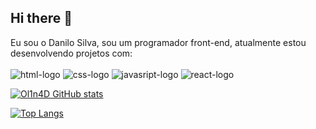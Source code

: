 ## Hi there 👋

Eu sou o Danilo Silva, sou um programador front-end, atualmente estou desenvolvendo projetos com:
<br>
<br>
   <img src="https://img.shields.io/badge/HTML5-E34F26?style=for-the-badge&logo=html5&logoColor=white" alt="html-logo"/>
   <img src="https://img.shields.io/badge/CSS3-1572B6?style=for-the-badge&logo=css3&logoColor=white" alt="css-logo"/>
   <img src="https://img.shields.io/badge/JavaScript-F7DF1E?style=for-the-badge&logo=javascript&logoColor=black" alt="javasript-logo"/>
   <img src="https://img.shields.io/badge/React-20232A?style=for-the-badge&logo=react&logoColor=61DAFB" alt="react-logo"/>   

   [![Ol1n4D GitHub stats](https://github-readme-stats.vercel.app/api?username=Ol1n4D)](https://github.com/anuraghazra/github-readme-stats)    

   [![Top Langs](https://github-readme-stats.vercel.app/api/top-langs/?username=Ol1n4D)](https://github.com/anuraghazra/github-readme-stats)
